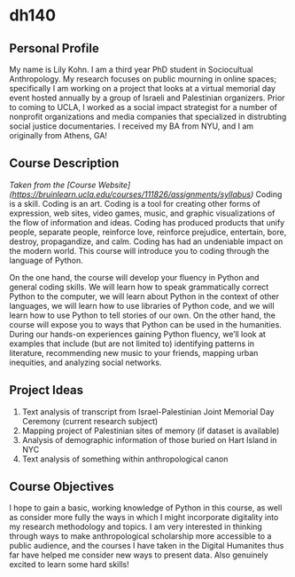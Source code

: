 # dh140
## Personal Profile
My name is Lily Kohn. I am a third year PhD student in Sociocultual Anthropology. My research focuses on public mourning in online spaces; specifically I am working on a project that looks at a virtual memorial day event hosted annually by a group of Israeli and Palestinian organizers. Prior to coming to UCLA, I worked as a social impact strategist for a number of nonprofit organizations and media companies that specialized in distrubting social justice documentaries. I received my BA from NYU, and I am originally from Athens, GA! 

## Course Description
*Taken from the [Course Website] (https://bruinlearn.ucla.edu/courses/111826/assignments/syllabus)*
Coding is a skill. Coding is an art. Coding is a tool for creating other forms of expression, web sites, video games, music, and graphic visualizations of the flow of information and ideas. Coding has produced products that unify people, separate people, reinforce love, reinforce prejudice, entertain, bore, destroy, propagandize, and calm. Coding has had an undeniable impact on the modern world. This course will introduce you to coding through the language of Python.

On the one hand, the course will develop your fluency in Python and general coding skills. We will learn how to speak grammatically correct Python to the computer, we will learn about Python in the context of other languages, we will learn how to use libraries of Python code, and we will learn how to use Python to tell stories of our own. On the other hand, the course will expose you to ways that Python can be used in the humanities. During our hands-on experiences gaining Python fluency, we’ll look at examples that include (but are not limited to) identifying patterns in literature, recommending new music to your friends, mapping urban inequities, and analyzing social networks.

## Project Ideas
1. Text analysis of transcript from Israel-Palestinian Joint Memorial Day Ceremony (current research subject)
2. Mapping project of Palestinian sites of memory (if dataset is available)
3. Analysis of demographic information of those buried on Hart Island in NYC
4. Text analysis of something within anthropological canon

## Course Objectives
I hope to gain a basic, working knowledge of Python in this course, as well as consider more fully the ways in which I might incorporate digitality into my research methodology and topics. I am very interested in thinking through ways to make anthropological scholarship more accessible to a public audience, and the courses I have taken in the Digital Humanites thus far have helped me consider new ways to present data. Also genuinely excited to learn some hard skills! 
